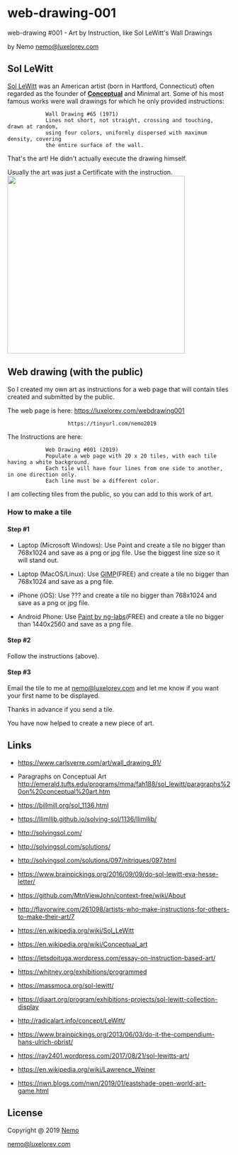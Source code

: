 # web-drawing-001
web-drawing #001 - Art by Instruction, like Sol LeWitt's Wall Drawings

by Nemo <nemo@luxelorev.com>

## Sol LeWitt

[Sol LeWitt](http://en.wikipedia.org/wiki/Sol_LeWitt) was an American artist (born in Hartford, Connecticut) often regarded as the founder of [__Conceptual__](https://en.wikipedia.org/wiki/Conceptual_art) and Minimal art. Some of his most famous works were wall drawings for which he only provided instructions:
            
```
            Wall Drawing #65 (1971)
            Lines not short, not straight, crossing and touching, drawn at random, 
            using four colors, uniformly dispersed with maximum density, covering
            the entire surface of the wall.
```

That's the art! He didn't actually execute the drawing himself.

Usually the art was just a Certificate with the instruction.
<img align="center" height="400" src="https://billmill.org/images/sol/lewitt_49_instructions.jpg">

## Web drawing (with the public)

So I created my own art as instructions for a web page that will contain tiles created and submitted by the public.

The web page is here:  https://luxelorev.com/webdrawing001

                       https://tinyurl.com/nemo2019

The Instructions are here:
```
            Web Drawing #001 (2019)
            Populate a web page with 20 x 20 tiles, with each tile having a white background.
            Each tile will have four lines from one side to another, in one direction only.
            Each line must be a different color.
```

I am collecting tiles from the public, so you can add to this work of art.

### How to make a tile

#### Step #1
- Laptop (Microsoft Windows):
    Use Paint and create a tile no bigger than 768x1024 and save as a png or jpg file.  Use the biggest line size so it will stand out.

- Laptop (MacOS/Linux): 
    Use [GIMP](https://www.gimp.org/downloads/)(FREE) and create a tile no bigger than 768x1024 and save as a png file.

- iPhone (iOS):
    Use ??? and create a tile no bigger than 768x1024 and save as a png or jpg file.

- Android Phone:
    Use [Paint by ng-labs](https://play.google.com/store/apps/details?id=com.ng_labs.paint)(FREE) and create a tile no bigger than 1440x2560 and save as a png file.

#### Step #2
   Follow the instructions (above).

#### Step #3
   Email the tile to me at nemo@luxelorev.com and let me know if you want your first name to be displayed.

Thanks in advance if you send a tile.

You have now helped to create a new piece of art.
          

## Links

- https://www.carlsverre.com/art/wall_drawing_91/

- Paragraphs on Conceptual Art  http://emerald.tufts.edu/programs/mma/fah188/sol_lewitt/paragraphs%20on%20conceptual%20art.htm

- https://billmill.org/sol_1136.html

- https://llimllib.github.io/solving-sol/1136/llimllib/

- http://solvingsol.com/

- http://solvingsol.com/solutions/

- http://solvingsol.com/solutions/097/nitriques/097.html

- https://www.brainpickings.org/2016/09/09/do-sol-lewitt-eva-hesse-letter/

- https://github.com/MtnViewJohn/context-free/wiki/About

- http://flavorwire.com/261098/artists-who-make-instructions-for-others-to-make-their-art/7

- https://en.wikipedia.org/wiki/Sol_LeWitt

- https://en.wikipedia.org/wiki/Conceptual_art

- https://letsdoituga.wordpress.com/essay-on-instruction-based-art/

- https://whitney.org/exhibitions/programmed

- https://massmoca.org/sol-lewitt/

- https://diaart.org/program/exhibitions-projects/sol-lewitt-collection-display

- http://radicalart.info/concept/LeWitt/

- https://www.brainpickings.org/2013/06/03/do-it-the-compendium-hans-ulrich-obrist/

- https://ray2401.wordpress.com/2017/08/21/sol-lewitts-art/

- https://en.wikipedia.org/wiki/Lawrence_Weiner

- https://nwn.blogs.com/nwn/2019/01/eastshade-open-world-art-game.html

## License

Copyright @ 2019 [Nemo](https://nemo.luxelorev.com)

<nemo@luxelorev.com>
